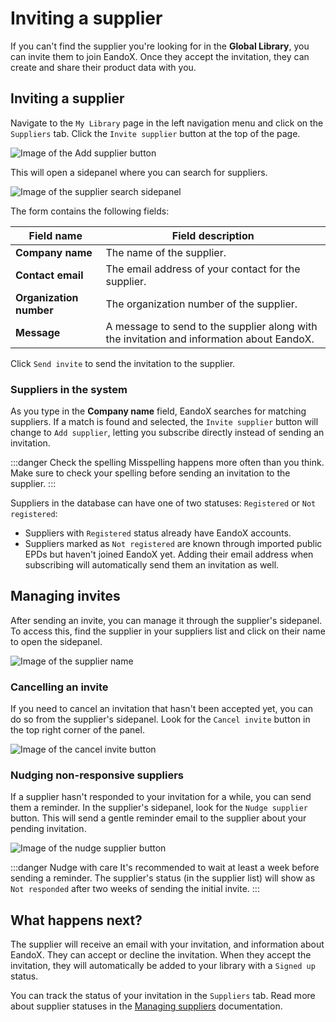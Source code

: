 # Inviting a supplier

If you can't find the supplier you're looking for in the **Global Library**, you can invite them to join EandoX. Once they accept the invitation, they can create and share their product data with you.

<YouTubeEmbed videoId="Ms6UyW-3L_M" />

## Inviting a supplier

Navigate to the `My Library` page in the left navigation menu and click on the `Suppliers` tab. Click the `Invite supplier` button at the top of the page.

![Image of the Add supplier button](/images/library/invite-supplier-button.jpg)

This will open a sidepanel where you can search for suppliers.

![Image of the supplier search sidepanel](/images/library/invite-supplier-sidepanel.jpg)

The form contains the following fields:

| Field name              | Field description                                                                         |
| ----------------------- | ----------------------------------------------------------------------------------------- |
| **Company name**        | The name of the supplier.                                                                 |
| **Contact email**       | The email address of your contact for the supplier.                                       |
| **Organization number** | The organization number of the supplier.                                                  |
| **Message**             | A message to send to the supplier along with the invitation and information about EandoX. |

Click `Send invite` to send the invitation to the supplier.

### Suppliers in the system

As you type in the **Company name** field, EandoX searches for matching suppliers. If a match is found and selected, the `Invite supplier` button will change to `Add supplier`, letting you subscribe directly instead of sending an invitation.

:::danger Check the spelling
Misspelling happens more often than you think. Make sure to check your spelling before sending an invitation to the supplier.
:::

Suppliers in the database can have one of two statuses: `Registered` or `Not registered`:

- Suppliers with `Registered` status already have EandoX accounts.
- Suppliers marked as `Not registered` are known through imported public EPDs but haven't joined EandoX yet. Adding their email address when subscribing will automatically send them an invitation as well.

## Managing invites

After sending an invite, you can manage it through the supplier's sidepanel. To access this, find the supplier in your suppliers list and click on their name to open the sidepanel.

![Image of the supplier name](/images/library/supplier-invited.jpg)

### Cancelling an invite

If you need to cancel an invitation that hasn't been accepted yet, you can do so from the supplier's sidepanel. Look for the `Cancel invite` button in the top right corner of the panel.

![Image of the cancel invite button](/images/library/cancel-invite-button.jpg)

### Nudging non-responsive suppliers

If a supplier hasn't responded to your invitation for a while, you can send them a reminder. In the supplier's sidepanel, look for the `Nudge supplier` button. This will send a gentle reminder email to the supplier about your pending invitation.

![Image of the nudge supplier button](/images/library/nudge-supplier-button.jpg)

:::danger Nudge with care
It's recommended to wait at least a week before sending a reminder. The supplier's status (in the supplier list) will show as `Not responded` after two weeks of sending the initial invite.
:::

## What happens next?

The supplier will receive an email with your invitation, and information about EandoX. They can accept or decline the invitation. When they accept the invitation, they will automatically be added to your library with a `Signed up` status.

You can track the status of your invitation in the `Suppliers` tab. Read more about supplier statuses in the [Managing suppliers](/documentation/library/managing-suppliers#supplier-status) documentation.
